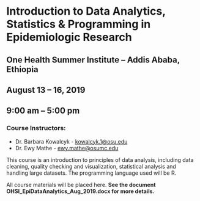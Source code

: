 # Introduction to Data Analytics, Statistics & Programming in Epidemiologic Research
## One Health Summer Institute – Addis Ababa, Ethiopia
## August 13 – 16, 2019 
## 9:00 am – 5:00 pm

### Course Instructors:

- Dr. Barbara Kowalcyk - kowalcyk.1@osu.edu
- Dr. Ewy Mathe - ewy.mathe@osumc.edu


This course is an introduction to principles of data analysis, including data cleaning, quality checking and visualization, statistical analysis and handling large datasets. The programming language used will be R.

All course materials will be placed here.  __See the document OHSI_EpiDataAnalytics_Aug_2019.docx for more details.__

